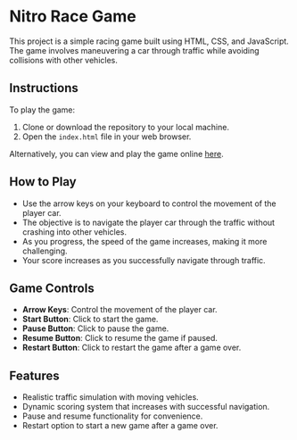 # Nitro Race Game

This project is a simple racing game built using HTML, CSS, and JavaScript. The game involves maneuvering a car through traffic while avoiding collisions with other vehicles.

## Instructions

To play the game:

1. Clone or download the repository to your local machine.
2. Open the `index.html` file in your web browser.

Alternatively, you can view and play the game online [here](https://example.com).

## How to Play

- Use the arrow keys on your keyboard to control the movement of the player car.
- The objective is to navigate the player car through the traffic without crashing into other vehicles.
- As you progress, the speed of the game increases, making it more challenging.
- Your score increases as you successfully navigate through traffic.

## Game Controls

- **Arrow Keys**: Control the movement of the player car.
- **Start Button**: Click to start the game.
- **Pause Button**: Click to pause the game.
- **Resume Button**: Click to resume the game if paused.
- **Restart Button**: Click to restart the game after a game over.

## Features

- Realistic traffic simulation with moving vehicles.
- Dynamic scoring system that increases with successful navigation.
- Pause and resume functionality for convenience.
- Restart option to start a new game after a game over.
